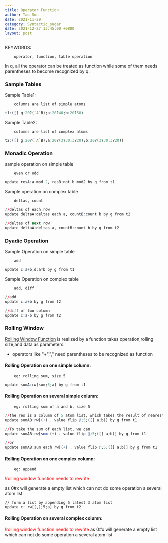 ```yaml
---
title: Operator Function
author: Tao Sun
date: 2021-11-29
category: Syntactic_sugar
date: 2021-12-27 13:45:00 +0800
layout: post
---
```


KEYWORDS:

        operator, function, table operation

In q, all the operator can be treated as function while some of them needs parentheses to become recognized by q.
### Sample Tables
Sample Table1: 
        
        columns are list of simple atoms
```q
t1:([] g:20?(`A`B);a:20?40;b:20?50)
```
Sample Table2: 

        columns are list of complex atoms
```q
t2:([] g:20?(`A`B);a:20?(3?30;3?20);b:20?(3?30;3?20))
```
### Monadic Operation
sample operation on simple table
        
        even or odd
```q
update resA:a mod 2, resB:not b mod2 by g from t1
```


Sample operation on complex table

        deltas, count


```q
//deltas of each row
update deltaA:deltas each a, countB:count b by g from t2

//deltas of next row
update deltaA:deltas a, countB:count b by g from t2
```

### Dyadic Operation
Sample Operation on simple table
        
        add

```q
update c:a+b,d:a*b by g from t1
```

Sample Operation on complex table

        add, diff 

```q
//add 
update c:a+b by g from t2

//diff of two column 
update c:a-b by g from t2
```

### Rolling Window

[Rolling Window Function](https://shawntao1011.github.io/kdb-q/algorithm/2021-11-29-RollingWindow.html) is realized by a function takes operation,rolling size,and data as parameters.

- operators like "+","," need parentheses to be recognized as function

#### Rolling Operation on one simple column:
        eg: rolling sum, size 5
        
```q
update sumA:rw[sum;5;a] by g from t1
```

#### Rolling Operation on several simple column:
        eg: rolling sum of a and b, size 5

```q
//the res is a column of 5 atom list, which takes the result of nearest 5 a+b
update sumAB:rw[(+) . value flip @;5;([] a;b)] by g from t1

//To take the sum of each list, we can
update sumAB:rw[sum (+) . value flip @;5;([] a;b)] by g from t1

//or 
update sumAB:sum each rw[(+) . value flip @;5;([] a;b)] by g from t1
```

#### Rolling Operation on one complex column:
        eg: append
<font color=red>!rolling window function needs to rewrite</font> 

as 0#x will generate a empty list which can not do some operation a several atom list
```
// form a list by appending 5 latest 3 atom list
update c: rw[(,);5;a] by g from t2
```
#### Rolling Operation on several complex column:
<font color=red>!rolling window function needs to rewrite</font> 
as 0#x will generate a empty list which can not do some operation a several atom list
